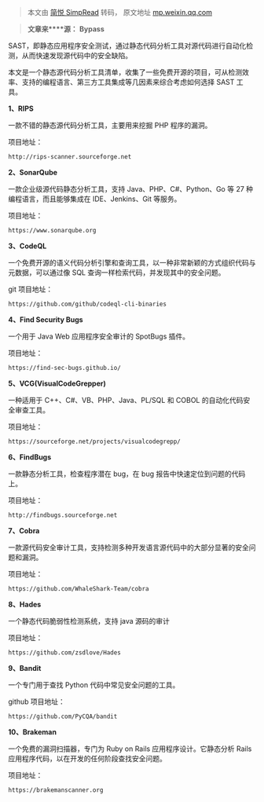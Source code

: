 > 本文由 [简悦 SimpRead](http://ksria.com/simpread/) 转码， 原文地址 [mp.weixin.qq.com](https://mp.weixin.qq.com/s?__biz=MzAxMjE3ODU3MQ==&mid=2650513650&idx=3&sn=134344c8edcdf612bdfdea2b919b3ef2&chksm=83bac516b4cd4c00e65a48aac86c709ac6a297271100e9693d0ef20219829371be685adaeca3&mpshare=1&scene=1&srcid=0606gdKeuQca81VqegY7wcUF&sharer_sharetime=1622991531631&sharer_shareid=7fece245937ac96f04f0fb8e1311fff1#rd)

> **文章来****源：** **Bypass**

SAST，即静态应用程序安全测试，通过静态代码分析工具对源代码进行自动化检测，从而快速发现源代码中的安全缺陷。

本文是一个静态源代码分析工具清单，收集了一些免费开源的项目，可从检测效率、支持的编程语言、第三方工具集成等几因素来综合考虑如何选择 SAST 工具。

**1、RIPS**

一款不错的静态源代码分析工具，主要用来挖掘 PHP 程序的漏洞。

项目地址：

```
http://rips-scanner.sourceforge.net
```

**2、SonarQube**

一款企业级源代码静态分析工具，支持 Java、PHP、C#、Python、Go 等 27 种编程语言，而且能够集成在 IDE、Jenkins、Git 等服务。

项目地址：

```
https://www.sonarqube.org
```

**3、CodeQL**

一个免费开源的语义代码分析引擎和查询工具，以一种非常新颖的方式组织代码与元数据，可以通过像 SQL 查询一样检索代码，并发现其中的安全问题。

git 项目地址：

```
https://github.com/github/codeql-cli-binaries
```

**4、Find Security Bugs**

一个用于 Java Web 应用程序安全审计的 SpotBugs 插件。

项目地址：

```
https://find-sec-bugs.github.io/
```

**5、VCG(VisualCodeGrepper)**

一种适用于 C++、C#、VB、PHP、Java、PL/SQL 和 COBOL 的自动化代码安全审查工具。

项目地址：

```
https://sourceforge.net/projects/visualcodegrepp/
```

**6、FindBugs**

一款静态分析工具，检查程序潜在 bug，在 bug 报告中快速定位到问题的代码上。

项目地址：

```
http://findbugs.sourceforge.net
```

**7、Cobra**

一款源代码安全审计工具，支持检测多种开发语言源代码中的大部分显著的安全问题和漏洞。

项目地址：

```
https://github.com/WhaleShark-Team/cobra
```

**8、Hades**

一个静态代码脆弱性检测系统，支持 java 源码的审计

项目地址：

```
https://github.com/zsdlove/Hades
```

**9、Bandit**

一个专门用于查找 Python 代码中常见安全问题的工具。

github 项目地址：

```
https://github.com/PyCQA/bandit
```

**10、Brakeman**

一个免费的漏洞扫描器，专门为 Ruby on Rails 应用程序设计。它静态分析 Rails 应用程序代码，以在开发的任何阶段查找安全问题。

项目地址：

```
https://brakemanscanner.org
```